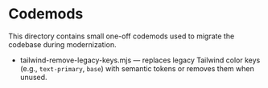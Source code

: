 # Codemods

This directory contains small one-off codemods used to migrate the codebase during modernization.

- tailwind-remove-legacy-keys.mjs — replaces legacy Tailwind color keys (e.g., `text-primary`, `base`) with semantic tokens or removes them when unused.
